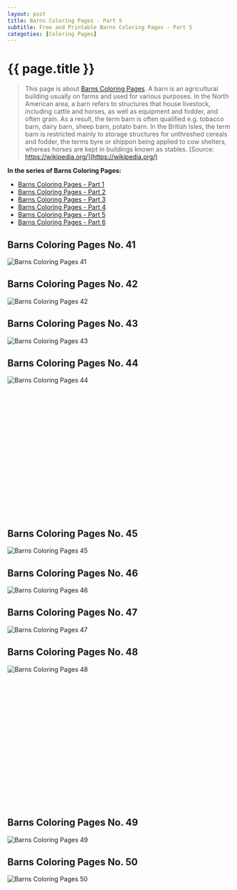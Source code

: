 ```yaml
---
layout: post
title: Barns Coloring Pages - Part 5
subtitle: Free and Printable Barns Coloring Pages - Part 5
categoties: [Coloring Pages]
---
```

{{ page.title }}
================
> This page is about [Barns Coloring Pages](https://freecoloringpages.github.io/). A barn is an agricultural building usually on farms and used for various purposes. In the North American area, a barn refers to structures that house livestock, including cattle and horses, as well as equipment and fodder, and often grain. As a result, the term barn is often qualified e.g. tobacco barn, dairy barn, sheep barn, potato barn. In the British Isles, the term barn is restricted mainly to storage structures for unthreshed cereals and fodder, the terms byre or shippon being applied to cow shelters, whereas horses are kept in buildings known as stables. [Source: https://wikipedia.org/](https://wikipedia.org/)

**In the series of Barns Coloring Pages:**

* [Barns Coloring Pages - Part 1](https://freecoloringpages.github.io/2017/11/22/Barns-Coloring-Pages-part-1.html)
* [Barns Coloring Pages - Part 2](https://freecoloringpages.github.io/2017/11/22/Barns-Coloring-Pages-part-2.html)
* [Barns Coloring Pages - Part 3](https://freecoloringpages.github.io/2017/11/22/Barns-Coloring-Pages-part-3.html)
* [Barns Coloring Pages - Part 4](https://freecoloringpages.github.io/2017/11/22/Barns-Coloring-Pages-part-4.html)
* [Barns Coloring Pages - Part 5](https://freecoloringpages.github.io/2017/11/22/Barns-Coloring-Pages-part-5.html)
* [Barns Coloring Pages - Part 6](https://freecoloringpages.github.io/2017/11/22/Barns-Coloring-Pages-part-6.html)

## Barns Coloring Pages No. 41
![Barns Coloring Pages 41](https://freecoloringpages.github.io/img1/Barns-Coloring-Pages%20(41).jpg "Barns Coloring Pages 41")

## Barns Coloring Pages No. 42
![Barns Coloring Pages 42](https://freecoloringpages.github.io/img1/Barns-Coloring-Pages%20(42).jpg "Barns Coloring Pages 42")

## Barns Coloring Pages No. 43
![Barns Coloring Pages 43](https://freecoloringpages.github.io/img1/Barns-Coloring-Pages%20(43).jpg "Barns Coloring Pages 43")

## Barns Coloring Pages No. 44
![Barns Coloring Pages 44](https://freecoloringpages.github.io/img1/Barns-Coloring-Pages%20(44).jpg "Barns Coloring Pages 44")

<script async src="//pagead2.googlesyndication.com/pagead/js/adsbygoogle.js"></script><!-- Texxtonly --><ins class="adsbygoogle" style="display:inline-block;width:336px;height:280px" data-ad-client="ca-pub-6753140515841889" data-ad-slot="3207852233"></ins><script>(adsbygoogle = window.adsbygoogle || []).push({}); </script>

## Barns Coloring Pages No. 45
![Barns Coloring Pages 45](https://freecoloringpages.github.io/img1/Barns-Coloring-Pages%20(45).jpg "Barns Coloring Pages 45")

## Barns Coloring Pages No. 46
![Barns Coloring Pages 46](https://freecoloringpages.github.io/img1/Barns-Coloring-Pages%20(46).jpg "Barns Coloring Pages 46")

## Barns Coloring Pages No. 47
![Barns Coloring Pages 47](https://freecoloringpages.github.io/img1/Barns-Coloring-Pages%20(47).jpg "Barns Coloring Pages 47")

## Barns Coloring Pages No. 48
![Barns Coloring Pages 48](https://freecoloringpages.github.io/img1/Barns-Coloring-Pages%20(48).jpg "Barns Coloring Pages 48")

<script async src="//pagead2.googlesyndication.com/pagead/js/adsbygoogle.js"></script><!-- Texxtonly --><ins class="adsbygoogle" style="display:inline-block;width:336px;height:280px" data-ad-client="ca-pub-6753140515841889" data-ad-slot="3207852233"></ins><script>(adsbygoogle = window.adsbygoogle || []).push({}); </script>

## Barns Coloring Pages No. 49
![Barns Coloring Pages 49](https://freecoloringpages.github.io/img1/Barns-Coloring-Pages%20(49).jpg "Barns Coloring Pages 49")

## Barns Coloring Pages No. 50
![Barns Coloring Pages 50](https://freecoloringpages.github.io/img1/Barns-Coloring-Pages%20(50).jpg "Barns Coloring Pages 50")

